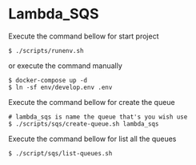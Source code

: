 
# Lambda_SQS

Execute the command bellow for start project
```
$ ./scripts/runenv.sh
```
or execute the command manually
```
$ docker-compose up -d
$ ln -sf env/develop.env .env
```
Execute the command bellow for create the queue
```
# lambda_sqs is name the queue that's you wish use
$ ./scripts/sqs/create-queue.sh lambda_sqs
```
Execute the command bellow for list all the queues
```
$ ./script/sqs/list-queues.sh
```